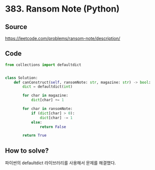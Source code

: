 # 383. Ransom Note (Python)

## Source

https://leetcode.com/problems/ransom-note/description/

## Code

```python
from collections import defaultdict


class Solution:
    def canConstruct(self, ransomNote: str, magazine: str) -> bool:
        dict = defaultdict(int)

        for char in magazine:
            dict[char] += 1

        for char in ransomNote:
            if (dict[char] > 0):
                dict[char] -= 1
            else:
                return False

        return True
```

## How to solve?

파이썬의 defaultdict 라이브러리를 사용해서 문제를 해결했다.
